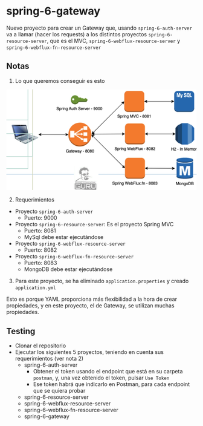 # spring-6-gateway

Nuevo proyecto para crear un Gateway que, usando `spring-6-auth-server` va a llamar (hacer los requests) a los distintos proyectos `spring-6-resource-server`, que es el MVC, `spring-6-webflux-resource-server` y `spring-6-webflux-fn-resource-server`

## Notas

1. Lo que queremos conseguir es esto

![alt Proyecto](../images/22-Spring-Cloud-Gateway.png)

2. Requerimientos

- Proyecto `spring-6-auth-server`
  - Puerto: 9000
- Proyecto `spring-6-resource-server`: Es el proyecto Spring MVC
  - Puerto: 8081
  - MySql debe estar ejecutándose
- Proyecto `spring-6-webflux-resource-server`
  - Puerto: 8082
- Proyecto `spring-6-webflux-fn-resource-server`
  - Puerto: 8083
  - MongoDB debe estar ejecutándose

3. Para este proyecto, se ha eliminado `application.properties` y creado `application.yml`

Esto es porque YAML proporciona más flexibilidad a la hora de crear propiedades, y en este proyecto, el de Gateway, se utilizan muchas propiedades.

## Testing

- Clonar el repositorio
- Ejecutar los siguientes 5 proyectos, teniendo en cuenta sus requerimientos (ver nota 2)
  - spring-6-auth-server
    - Obtener el token usando el endpoint que está en su carpeta `postman`, y, una vez obtenido el token, pulsar `Use Token`
    - Ese token habrá que indicarlo en Postman, para cada endpoint que se quiera probar
  - spring-6-resource-server
  - spring-6-webflux-resource-server
  - spring-6-webflux-fn-resource-server
  - spring-6-gateway
